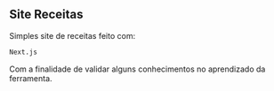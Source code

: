 ## Site Receitas

Simples site de receitas feito com:

```bash
Next.js
```

Com a finalidade de validar alguns conhecimentos no aprendizado da ferramenta.